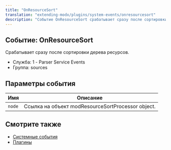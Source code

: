 ```yaml
---
title: "OnResourceSort"
translation: "extending-modx/plugins/system-events/onresourcesort"
description: "Событие OnResourceSort срабатывает сразу после сортировки дерева ресурсов"
---
```


## Событие: OnResourceSort

Срабатывает сразу после сортировки дерева ресурсов. 

- Служба: 1 - Parser Service Events
- Группа: sources

## Параметры события

| Имя    | Описание                                            |
| ------ | --------------------------------------------------- |
| `node` | Ссылка на объект modResourceSortProcessor object. |

## Смотрите также

- [Системные события](extending-modx/plugins/system-events "Системные события")
- [Плагины](extending-modx/plugins "Плагины")
